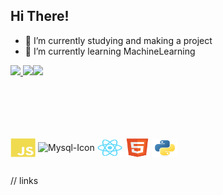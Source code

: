 ## Hi There!

- 🔭 I’m currently studying and making a project
- 🌱 I’m currently learning MachineLearning

<div style="display:inline-block;">
  <a href="https://www.github.com/CiscoSartori">
    <img style="height:180px;" src="https://github-readme-stats.vercel.app/api?username=CiscoSartori&show_icons=true&theme=tokyonight" />
    <img style="height:180px;" src="https://github-readme-stats.vercel.app/api/top-langs/?username=CiscoSartori&layout=compact&theme=tokyonight" />
  </a>
  <img align="right" style="height:100px" src="https://i.pinimg.com/originals/f3/b8/63/f3b8633ef36bf0b5085c5d0f6020c919.gif">
</div>

<div style="display: inline_block"><br>
  <img align="center" alt="Js-Icon" height="30" width="40" src="https://raw.githubusercontent.com/devicons/devicon/master/icons/javascript/javascript-plain.svg">
  <img align="center" alt="Mysql-Icon" height="30" width="40" src="https://cdn.jsdelivr.net/gh/devicons/devicon/icons/mysql/mysql-original.svg" />
  <img align="center" alt="React-Icon" height="30" width="40" src="https://raw.githubusercontent.com/devicons/devicon/master/icons/react/react-original.svg">
  <img align="center" alt="HTML-Icon" height="30" width="40" src="https://raw.githubusercontent.com/devicons/devicon/master/icons/html5/html5-original.svg">
  <img align="center" alt="Python-Icon" height="30" width="40" src="https://raw.githubusercontent.com/devicons/devicon/master/icons/python/python-original.svg">
</div>
  
  ##
 
<div> 
  // links
</div>

